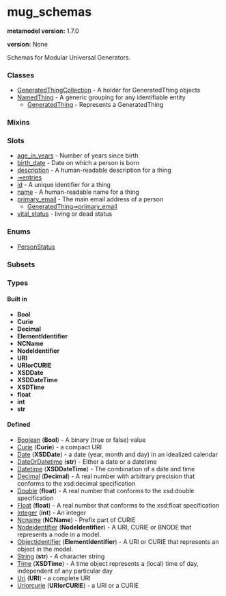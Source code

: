 
# mug_schemas


**metamodel version:** 1.7.0

**version:** None


Schemas for Modular Universal Generators.


### Classes

 * [GeneratedThingCollection](GeneratedThingCollection.md) - A holder for GeneratedThing objects
 * [NamedThing](NamedThing.md) - A generic grouping for any identifiable entity
     * [GeneratedThing](GeneratedThing.md) - Represents a GeneratedThing

### Mixins


### Slots

 * [age_in_years](age_in_years.md) - Number of years since birth
 * [birth_date](birth_date.md) - Date on which a person is born
 * [description](description.md) - A human-readable description for a thing
 * [➞entries](generatedThingCollection__entries.md)
 * [id](id.md) - A unique identifier for a thing
 * [name](name.md) - A human-readable name for a thing
 * [primary_email](primary_email.md) - The main email address of a person
     * [GeneratedThing➞primary_email](GeneratedThing_primary_email.md)
 * [vital_status](vital_status.md) - living or dead status

### Enums

 * [PersonStatus](PersonStatus.md)

### Subsets


### Types


#### Built in

 * **Bool**
 * **Curie**
 * **Decimal**
 * **ElementIdentifier**
 * **NCName**
 * **NodeIdentifier**
 * **URI**
 * **URIorCURIE**
 * **XSDDate**
 * **XSDDateTime**
 * **XSDTime**
 * **float**
 * **int**
 * **str**

#### Defined

 * [Boolean](types/Boolean.md)  (**Bool**)  - A binary (true or false) value
 * [Curie](types/Curie.md)  (**Curie**)  - a compact URI
 * [Date](types/Date.md)  (**XSDDate**)  - a date (year, month and day) in an idealized calendar
 * [DateOrDatetime](types/DateOrDatetime.md)  (**str**)  - Either a date or a datetime
 * [Datetime](types/Datetime.md)  (**XSDDateTime**)  - The combination of a date and time
 * [Decimal](types/Decimal.md)  (**Decimal**)  - A real number with arbitrary precision that conforms to the xsd:decimal specification
 * [Double](types/Double.md)  (**float**)  - A real number that conforms to the xsd:double specification
 * [Float](types/Float.md)  (**float**)  - A real number that conforms to the xsd:float specification
 * [Integer](types/Integer.md)  (**int**)  - An integer
 * [Ncname](types/Ncname.md)  (**NCName**)  - Prefix part of CURIE
 * [Nodeidentifier](types/Nodeidentifier.md)  (**NodeIdentifier**)  - A URI, CURIE or BNODE that represents a node in a model.
 * [Objectidentifier](types/Objectidentifier.md)  (**ElementIdentifier**)  - A URI or CURIE that represents an object in the model.
 * [String](types/String.md)  (**str**)  - A character string
 * [Time](types/Time.md)  (**XSDTime**)  - A time object represents a (local) time of day, independent of any particular day
 * [Uri](types/Uri.md)  (**URI**)  - a complete URI
 * [Uriorcurie](types/Uriorcurie.md)  (**URIorCURIE**)  - a URI or a CURIE
